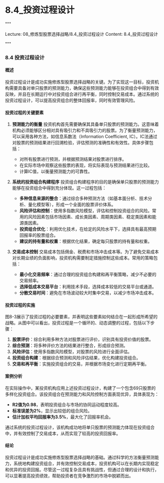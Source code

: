 # 8.4_投资过程设计

"""

Lecture: 08_修炼型股票选择战略/8.4_投资过程设计
Content: 8.4_投资过程设计

"""

### 8.4 投资过程设计

#### 概述
投资过程设计是成功实施修炼型股票选择战略的关键。为了实现这一目标，投资机构需要具备对单只股票的预测能力，确保这些预测能力能够在投资组合中得到有效反映，并且在长期运行中对投资组合进行再平衡，同时控制交易成本。通过系统的投资过程设计，可以提高投资组合的整体回报率，同时有效管理风险。

#### 投资过程的关键要素

1. **预测能力的衡量**
   投资机构首先需要确保其具备单只股票的预测能力。这意味着机构必须能够区分相对具有吸引力和不具吸引力的股票。为了衡量预测能力，可以采用各种方法，如信息系数法（Information Coefficient, IC）。IC法通过对股票的预测结果进行回溯检验，评估预测的准确性和有效性。具体步骤包括：
   - 对所有股票进行预测，并根据预测结果对股票进行排序。
   - 在实际市场中观察这些股票的表现，将实际表现与预测结果进行比较。
   - 计算IC值，以衡量预测能力的可靠性。

2. **系统的投资组合构建程序**
   投资组合构建程序的目的是确保单只股票的预测能力能够在投资组合中得到充分体现。这一过程包括：
   - **多种信息来源的整合**：通过综合多种预测方法（如基本面分析、技术分析、量化模型等），形成一个全面的股票评价体系。
   - **风险评估和控制**：使用多指数风险模型，评估和控制投资组合的风险。常用的风险因素包括市场因素、成长类因素、周期类因素、稳定类因素和能源类因素。
   - **投资组合优化**：利用优化技术，在给定的风险水平下，选择具有最高预期回报率的股票组合。
   - **建议的持有量和权重**：根据优化结果，确定每只股票的持有量和权重。

3. **交易成本控制**
   交易成本包括佣金、税费和市场冲击成本等。为了避免交易成本对长期业绩的负面影响，投资机构需要制定措施控制这些成本。常用的策略包括：
   - **最小化交易频率**：通过合理的投资组合构建和再平衡策略，减少不必要的交易频率。
   - **选择低成本交易平台**：利用技术手段，选择成本较低的交易平台或通道。
   - **分散交易时间**：避免在市场波动较大时集中交易，以减少市场冲击成本。

#### 投资过程的实施

图8-3展示了投资过程的必要要素，并表明这些要素如何结合在一起形成所希望的战略。从图中可以看出，投资过程是一个循环的、动态调整的过程，包括以下步骤：
1. **股票评价**：综合利用多种方法对股票进行评价，识别具有投资价值的股票。
2. **综合预测**：将多种评价方法的结果进行整合，形成综合预测。
3. **风险评估**：使用多指数风险模型，对股票的风险进行全面评估。
4. **投资组合构建**：根据综合预测和风险评估结果，优化构建投资组合。
5. **交易和再平衡**：实施投资组合的交易，并根据市场变化进行定期再平衡。

#### 案例分析

在实际操作中，某投资机构应用上述投资过程设计，构建了一个包含69只股票的多样化投资组合。该投资组合在预测能力和风险控制方面表现优异，具体表现为：
- **R2值为0.98**，表明投资组合与市场的协同运动程度较高。
- **标准误差为2%**，显示出较低的组合风险。
- **估计加权平均回报率为3.5%**，最大化了回报率机会。

通过系统的投资过程设计，该机构成功地将单只股票的预测能力体现在投资组合中，并有效控制了交易成本，从而实现了较高的投资回报率。

#### 结论

投资过程设计是成功实施修炼型股票选择战略的基础。通过科学的方法衡量预测能力，系统地构建投资组合，并有效控制交易成本，投资机构可以在长期内实现稳定和优异的投资回报。尽管这一过程复杂且具有挑战性，但通过合理的设计和执行，可以显著提高投资绩效，帮助投资者在竞争激烈的市场中脱颖而出。